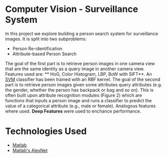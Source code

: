 # Computer Vision - Surveillance System

In this project we explore building a person search system for surveillance images. It is split into two subproblems:

* Person Re-identification
* Attribute-based Person Search

The goal of the first part  is to retrieve person images in one camera view that are the same identity as a query image in another camera view. Features used are:
** HoG, Color Histogram, LBP, BoW with SIFT**. An [SVM](https://en.wikipedia.org/wiki/Support_vector_machine) classifier has been trained with an RBF kernel. 
The goal of the second part is to retrieve person images given some attributes query attributes (e.g. the gender, whether the person has backpack or bag and so on). This is often built
upon attribute recognition modules (Figure 2) which are functions that inputs a person image and runs a classifier to predict the value of a categorical attribute (e.g., male or female).
Analogous features where used. **Deep Features** were used to enchance performance. 

# Technologies Used

* [Matlab](https://www.mathworks.com/products/matlab.html)
* [Matlab's AlexNet](https://www.mathworks.com/help/deeplearning/ref/alexnet.html)



